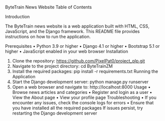 ByteTrain News Website
Table of Contents

Introduction	

The ByteTrain news website is a web application built with HTML, CSS, JavaScript, and the Django framework. This README file provides instructions on how to run the application.

Prerequisites
•	Python 3.9 or higher
•	Django 4.1 or higher
•	Bootstrap 5.1 or higher
•	JavaScript enabled in your web browser
Installation
1.	Clone the repository: https://github.com/PixelPat0/project_plp.git
2.	Navigate to the project directory: cd ByteTrainZM
3.	Install the required packages: pip install -r requirements.txt
Running the Application
1.	Start the Django development server: python manage.py runserver
2.	Open a web browser and navigate to: http://localhost:8000
Usage
•	Browse news articles and categories
•	Register and login as a user
•	View the About page
•	View your profile page
Troubleshooting
•	If you encounter any issues, check the console logs for errors
•	Ensure that you have installed all the required packages
If issues persist, try restarting the Django development server
